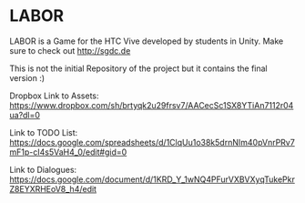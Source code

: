 # LABOR
LABOR is a Game for the HTC Vive developed by students in Unity. Make sure to check out http://sgdc.de

This is not the initial Repository of the project but it contains the final version :)

Dropbox Link to Assets: https://www.dropbox.com/sh/brtyqk2u29frsv7/AACecSc1SX8YTiAn7112r04ua?dl=0

Link to TODO List: https://docs.google.com/spreadsheets/d/1ClqUu1o38k5drnNIm40pVnrPRv7mF1p-cI4s5VaH4_0/edit#gid=0

Link to Dialogues: https://docs.google.com/document/d/1KRD_Y_1wNQ4PFurVXBVXyqTukePkrZ8EYXRHEoV8_h4/edit
